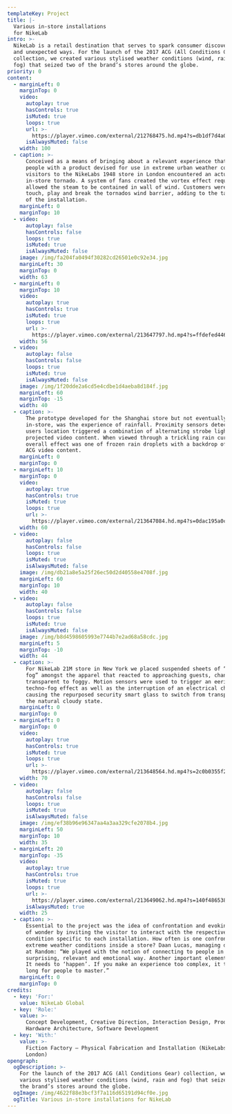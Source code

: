 ```yaml
---
templateKey: Project
title: |-
  Various in-store installations
  for NikeLab
intro: >-
  NikeLab is a retail destination that serves to spark consumer discovery in new
  and unexpected ways. For the launch of the 2017 ACG (All Conditions Gear)
  collection, we created various stylised weather conditions (wind, rain and
  fog) that seized two of the brand’s stores around the globe.
priority: 0
content:
  - marginLeft: 0
    marginTop: 0
    video:
      autoplay: true
      hasControls: true
      isMuted: true
      loops: true
      url: >-
        https://player.vimeo.com/external/212768475.hd.mp4?s=db1df7d4a0a2de382171f68df4e222eded174bf4&profile_id=119
      isAlwaysMuted: false
    width: 100
  - caption: >-
      Conceived as a means of bringing about a relevant experience that connects
      people with a product devised for use in extreme urban weather conditions,
      visitors to the NikeLabs 1948 store in London encountered an actual
      in-store tornado. A system of fans created the vortex effect required and
      allowed the steam to be contained in wall of wind. Customers were able
      touch, play and break the tornados wind barrier, adding to the tangibility
      of the installation.
    marginLeft: 0
    marginTop: 10
  - video:
      autoplay: false
      hasControls: false
      loops: true
      isMuted: true
      isAlwaysMuted: false
    image: /img/fa204fa0494f30282cd26501e0c92e34.jpg
    marginLeft: 30
    marginTop: 0
    width: 63
  - marginLeft: 0
    marginTop: 10
    video:
      autoplay: true
      hasControls: true
      isMuted: true
      loops: true
      url: >-
        https://player.vimeo.com/external/213647797.hd.mp4?s=ffdefed446dbeb98b6dbb99476938f725c236a85&profile_id=119
    width: 56
  - video:
      autoplay: false
      hasControls: false
      loops: true
      isMuted: true
      isAlwaysMuted: false
    image: /img/1f20dde2a6cd5e4cdbe1d4aeba8d184f.jpg
    marginLeft: 60
    marginTop: -15
    width: 40
  - caption: >-
      The prototype developed for the Shanghai store but not eventually realised
      in-store, was the experience of rainfall. Proximity sensors detecting
      users location triggered a combination of alternating strobe lighting and
      projected video content. When viewed through a trickling rain curtain the
      overall effect was one of frozen rain droplets with a backdrop of urban
      ACG video content.
    marginLeft: 0
    marginTop: 0
  - marginLeft: 10
    marginTop: 0
    video:
      autoplay: true
      hasControls: true
      isMuted: true
      loops: true
      url: >-
        https://player.vimeo.com/external/213647084.hd.mp4?s=0dac195a0cb8cccd43117dd36bc6a16095d91be5&profile_id=119
    width: 60
  - video:
      autoplay: false
      hasControls: false
      loops: true
      isMuted: true
      isAlwaysMuted: false
    image: /img/db21a8e5a25f26ec50d2d40558e4708f.jpg
    marginLeft: 60
    marginTop: 10
    width: 40
  - video:
      autoplay: false
      hasControls: false
      loops: true
      isMuted: true
      isAlwaysMuted: false
    image: /img/b8d4598605993e7744b7e2ad68a58cdc.jpg
    marginLeft: 5
    marginTop: -10
    width: 44
  - caption: >-
      For NikeLab 21M store in New York we placed suspended sheets of “smart
      fog” amongst the apparel that reacted to approaching guests, changing from
      transparent to foggy. Motion sensors were used to trigger an eerie
      techno-fog effect as well as the interruption of an electrical charge
      causing the repurposed security smart glass to switch from transparent to
      the natural cloudy state.
    marginLeft: 0
    marginTop: 0
  - marginLeft: 0
    marginTop: 0
    video:
      autoplay: true
      hasControls: true
      isMuted: true
      loops: true
      url: >-
        https://player.vimeo.com/external/213648564.hd.mp4?s=2c0b0355f24c52a34d377f46342e1d6b5abf6514&profile_id=119
    width: 70
  - video:
      autoplay: false
      hasControls: false
      loops: true
      isMuted: true
      isAlwaysMuted: false
    image: /img/ef38b96e96347aa4a3aa329cfe2078b4.jpg
    marginLeft: 50
    marginTop: 10
    width: 35
  - marginLeft: 20
    marginTop: -35
    video:
      autoplay: true
      hasControls: true
      isMuted: true
      loops: true
      url: >-
        https://player.vimeo.com/external/213649062.hd.mp4?s=140f4865386d492a2fab57cdf81ebb7594dc975e&profile_id=119
      isAlwaysMuted: true
    width: 25
  - caption: >-
      Essential to the project was the idea of confrontation and evoking a sense
      of wonder by inviting the visitor to interact with the respective weather
      condition specific to each installation. How often is one confronted with
      extreme weather conditions inside a store? Daan Lucas, managing director
      at Random: “We played with the notion of connecting to people in a
      surprising, relevant and emotional way. Another important element is time:
      It needs to ‘happen’. If you make an experience too complex, it takes too
      long for people to master.”
    marginLeft: 0
    marginTop: 0
credits:
  - key: 'For:'
    value: NikeLab Global
  - key: 'Role:'
    value: >-
      Concept Development, Creative Direction, Interaction Design, Production,
      Hardware Architecture, Software Development
  - key: 'With:'
    value: >-
      Fiction Factory — Physical Fabrication and Installation (NikeLabs 1948
      London)
opengraph:
  ogDescription: >-
    For the launch of the 2017 ACG (All Conditions Gear) collection, we created
    various stylised weather conditions (wind, rain and fog) that seized two of
    the brand’s stores around the globe.
  ogImage: /img/4622f88e3bcf3f7a116d65191d94cf0e.jpg
  ogTitle: Various in-store installations for NikeLab
---
```

